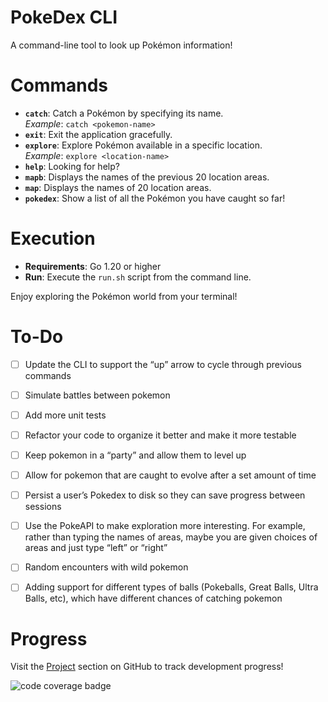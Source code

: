 # PokeDex CLI

A command-line tool to look up Pokémon information!

# Commands

- **`catch`**: Catch a Pokémon by specifying its name.
    <br>*Example*: `catch <pokemon-name>`
- **`exit`**: Exit the application gracefully.
- **`explore`**: Explore Pokémon available in a specific location.
    <br>*Example*: `explore <location-name>`
- **`help`**: Looking for help?
- **`mapb`**: Displays the names of the previous 20 location areas.
- **`map`**: Displays the names of 20 location areas.
- **`pokedex`**: Show a list of all the Pokémon you have caught so far!

# Execution

- **Requirements**: Go 1.20 or higher
- **Run**: Execute the `run.sh` script from the command line.

Enjoy exploring the Pokémon world from your terminal!

# To-Do

- [ ] Update the CLI to support the “up” arrow to cycle through previous commands
- [ ] Simulate battles between pokemon
- [ ] Add more unit tests
- [ ] Refactor your code to organize it better and make it more testable
- [ ] Keep pokemon in a “party” and allow them to level up
- [ ] Allow for pokemon that are caught to evolve after a set amount of time
- [ ] Persist a user’s Pokedex to disk so they can save progress between sessions
- [ ] Use the PokeAPI to make exploration more interesting. For example, rather than typing the names of areas, maybe you are given choices of areas and just type “left” or “right”
- [ ] Random encounters with wild pokemon
- [ ] Adding support for different types of balls (Pokeballs, Great Balls, Ultra Balls, etc), which have different chances of catching pokemon


# Progress

Visit the [Project](https://github.com/users/Dhar01/projects/1/views/1) section on GitHub to track development progress!


![code coverage badge](https://github.com/Dhar01/pokedex/actions/workflows/ci.yml/badge.svg)